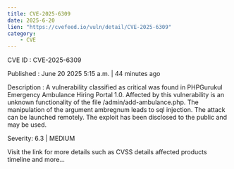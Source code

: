 ```yaml
---
title: CVE-2025-6309
date: 2025-6-20
lien: "https://cvefeed.io/vuln/detail/CVE-2025-6309"
category:
    - CVE
---
```


CVE ID : CVE-2025-6309

Published :  June 20
2025
5:15 a.m. | 44 minutes ago

Description : A vulnerability classified as critical was found in PHPGurukul Emergency Ambulance Hiring Portal 1.0. Affected by this vulnerability is an unknown functionality of the file /admin/add-ambulance.php. The manipulation of the argument ambregnum leads to sql injection. The attack can be launched remotely. The exploit has been disclosed to the public and may be used.

Severity: 6.3 | MEDIUM

Visit the link for more details
such as CVSS details
affected products
timeline
and more...
